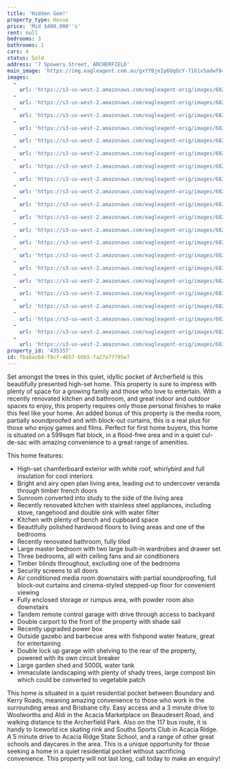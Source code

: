 ```yaml
---
title: 'Hidden Gem!'
property_type: House
price: 'Mid $400,000''s'
rent: null
bedrooms: 3
bathrooms: 1
cars: 4
status: Sold
address: '7 Spowers Street, ARCHERFIELD'
main_image: 'https://img.eagleagent.com.au/gxtYBjeIp6OqOcY-7161v5adwf8=/1280x854/smart/https://s3-us-west-2.amazonaws.com/eagleagent-orig/images/6823563/122124382-image-M.jpg'
images:
  -
    url: 'https://s3-us-west-2.amazonaws.com/eagleagent-orig/images/6823583/122124382-image-U.jpg'
  -
    url: 'https://s3-us-west-2.amazonaws.com/eagleagent-orig/images/6823582/122124382-image-T.jpg'
  -
    url: 'https://s3-us-west-2.amazonaws.com/eagleagent-orig/images/6823581/122124382-image-S.jpg'
  -
    url: 'https://s3-us-west-2.amazonaws.com/eagleagent-orig/images/6823580/122124382-image-R.jpg'
  -
    url: 'https://s3-us-west-2.amazonaws.com/eagleagent-orig/images/6823579/122124382-image-Q.jpg'
  -
    url: 'https://s3-us-west-2.amazonaws.com/eagleagent-orig/images/6823578/122124382-image-P.jpg'
  -
    url: 'https://s3-us-west-2.amazonaws.com/eagleagent-orig/images/6823577/122124382-image-O.jpg'
  -
    url: 'https://s3-us-west-2.amazonaws.com/eagleagent-orig/images/6823576/122124382-image-N.jpg'
  -
    url: 'https://s3-us-west-2.amazonaws.com/eagleagent-orig/images/6823575/122124382-image-L.jpg'
  -
    url: 'https://s3-us-west-2.amazonaws.com/eagleagent-orig/images/6823574/122124382-image-K.jpg'
  -
    url: 'https://s3-us-west-2.amazonaws.com/eagleagent-orig/images/6823573/122124382-image-J.jpg'
  -
    url: 'https://s3-us-west-2.amazonaws.com/eagleagent-orig/images/6823572/122124382-image-I.jpg'
  -
    url: 'https://s3-us-west-2.amazonaws.com/eagleagent-orig/images/6823571/122124382-image-H.jpg'
  -
    url: 'https://s3-us-west-2.amazonaws.com/eagleagent-orig/images/6823570/122124382-image-G.jpg'
  -
    url: 'https://s3-us-west-2.amazonaws.com/eagleagent-orig/images/6823569/122124382-image-F.jpg'
  -
    url: 'https://s3-us-west-2.amazonaws.com/eagleagent-orig/images/6823568/122124382-image-E.jpg'
  -
    url: 'https://s3-us-west-2.amazonaws.com/eagleagent-orig/images/6823567/122124382-image-D.jpg'
  -
    url: 'https://s3-us-west-2.amazonaws.com/eagleagent-orig/images/6823566/122124382-image-C.jpg'
  -
    url: 'https://s3-us-west-2.amazonaws.com/eagleagent-orig/images/6823565/122124382-image-B.jpg'
  -
    url: 'https://s3-us-west-2.amazonaws.com/eagleagent-orig/images/6823564/122124382-image-A.jpg'
  -
    url: 'https://s3-us-west-2.amazonaws.com/eagleagent-orig/images/6823563/122124382-image-M.jpg'
property_id: '435357'
id: fba6ac64-f8cf-4657-b9b5-fa27a77795e7
---
```

Set amongst the trees in this quiet, idyllic pocket of Archerfield is this beautifully presented high-set home. This property is sure to impress with plenty of space for a growing family and those who love to entertain. With a recently renovated kitchen and bathroom, and great indoor and outdoor spaces to enjoy, this property requires only those personal finishes to make this feel like your home. An added bonus of this property is the media room, partially soundproofed and with block-out curtains, this is a real plus for those who enjoy games and films. Perfect for first home buyers, this home is situated on a 599sqm flat block, in a flood-free area and in a quiet cul-de-sac with amazing convenience to a great range of amenities.

This home features:

*  High-set chamferboard exterior with white roof, whirlybird and full insulation for cool interiors
*  Bright and airy open plan living area, leading out to undercover veranda through timber french doors
*  Sunroom converted into study to the side of the living area
*  Recently renovated kitchen with stainless steel appliances, including stove, rangehood and double sink with water filter
*  Kitchen with plenty of bench and cupboard space
*  Beautifully polished hardwood floors to living areas and one of the bedrooms
*  Recently renovated bathroom, fully tiled
*  Large master bedroom with two large built-in wardrobes and drawer set
*  Three bedrooms, all with ceiling fans and air conditioners
*  Timber blinds throughout, excluding one of the bedrooms
*  Security screens to all doors
*  Air conditioned media room downstairs with partial soundproofing, full block-out curtains and cinema-styled stepped-up floor for convenient viewing
*  Fully enclosed storage or rumpus area, with powder room also downstairs
*  Tandem remote control garage with drive through access to backyard
*  Double carport to the front of the property with shade sail
*  Recently upgraded power box
*  Outside gazebo and barbecue area with fishpond water feature, great for entertaining
*  Double lock up garage with shelving to the rear of the property, powered with its own circuit breaker
*  Large garden shed and 5000L water tank
*  Immaculate landscaping with plenty of shady trees, large compost bin which could be converted to vegetable patch

This home is situated in a quiet residential pocket between Boundary and Kerry Roads, meaning amazing convenience to those who work in the surrounding areas and Brisbane city. Easy access and a 3 minute drive to Woolworths and Aldi in the Acacia Marketplace on Beaudesert Road, and walking distance to the Archerfield Park. Also on the 117 bus route, it is handy to Iceworld ice skating rink and Souths Sports Club in Acacia Ridge. A 5 minute drive to Acacia Ridge State School, and a range of other great schools and daycares in the area. This is a unique opportunity for those seeking a home in a quiet residential pocket without sacrificing convenience. This property will not last long, call today to make an enquiry!